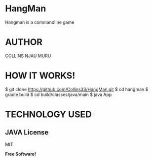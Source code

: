 # HangMan
Hangman is a commandline game
# AUTHOR
COLLINS NJAU MURU
# HOW IT WORKS!
$ git clone https://github.com/Collins33/HangMan.git
$ cd hangman
$ gradle build
$ cd build/classes/java/main
$ java App
# TECHNOLOGY USED
JAVA
License
----

MIT


**Free Software!**
